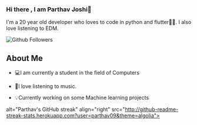 ### Hi there , I am Parthav Joshi👋

I'm a 20 year old developer who loves to code in python and flutter💛💙. I also love listening to EDM.


![Github Followers](https://img.shields.io/github/followers/parthav09?label=Followers&style=social)

## About Me
- 💻I am currently a student in the field of Computers

- 🎵I love listening to music.

- 💡Currently working on some Machine learning projects

alt="Parthav's GitHub streak" align="right" src="http://github-readme-streak-stats.herokuapp.com?user=parthav09&theme=algolia">

<!--
**parthav09/parthav09** is a ✨ _special_ ✨ repository because its `README.md` (this file) appears on your GitHub profile.

